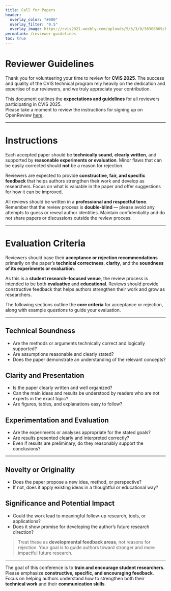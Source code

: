 ```yaml
---
title: Call for Papers
header:
  overlay_color: "#000"
  overlay_filter: "0.5"
  overlay_image: https://cvis2021.weebly.com/uploads/5/6/3/0/56308869/background-images/236520036.jpg
permalink: /reviewer-guidelines
toc: true
---
```



# Reviewer Guidelines

Thank you for volunteering your time to review for **CVIS 2025**. The success and quality of the CVIS technical program rely heavily on the dedication and expertise of our reviewers, and we truly appreciate your contribution.

This document outlines the **expectations and guidelines** for all reviewers participating in CVIS 2025.  
Please take a moment to review the instructions for signing up on OpenReview [here](https://uwcvis.github.io/cvis2025/call-for-papers#openreview-instructions).

---

# Instructions
Each accepted paper should be **technically sound**, **clearly written**, and supported by **reasonable experiments or evaluation**. Minor flaws that can be easily corrected should **not** be a reason for rejection.

Reviewers are expected to provide **constructive, fair, and specific feedback** that helps authors strengthen their work and develop as researchers. Focus on what is valuable in the paper and offer suggestions for how it can be improved.

All reviews should be written in a **professional and respectful tone**.  
Remember that the review process is **double-blind** — please avoid any attempts to guess or reveal author identities. Maintain confidentiality and do not share papers or discussions outside the review process.

---
# Evaluation Criteria
Reviewers should base their **acceptance or rejection recommendations** primarily on the paper’s **technical correctness**, **clarity**, and the **soundness of its experiments or evaluation**.

As this is a **student research–focused venue**, the review process is intended to be both **evaluative** and **educational**. Reviews should provide constructive feedback that helps authors strengthen their work and grow as researchers.

The following sections outline the **core criteria** for acceptance or rejection, along with example questions to guide your evaluation.

---
## Technical Soundness
- Are the methods or arguments technically correct and logically supported?
- Are assumptions reasonable and clearly stated?
- Does the paper demonstrate an understanding of the relevant concepts?

## Clarity and Presentation
- Is the paper clearly written and well organized?
- Can the main ideas and results be understood by readers who are not experts in the exact topic?
- Are figures, tables, and explanations easy to follow?

## Experimentation and Evaluation
- Are the experiments or analyses appropriate for the stated goals?
- Are results presented clearly and interpreted correctly?
- Even if results are preliminary, do they reasonably support the conclusions?
---

## **Novelty or Originality**
- Does the paper propose a new idea, method, or perspective?
- If not, does it apply existing ideas in a thoughtful or educational way?

## **Significance and Potential Impact**
- Could the work lead to meaningful follow-up research, tools, or applications?
- Does it show promise for developing the author’s future research direction?
    
> Treat these as **developmental feedback areas**, not reasons for rejection. Your goal is to guide authors toward stronger and more impactful future research.

---

The goal of this conference is to **train and encourage student researchers**.  
Please emphasize **constructive, specific, and encouraging feedback**.  
Focus on helping authors understand how to strengthen both their **technical work** and their **communication skills**.
